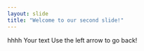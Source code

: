 ```yaml
---
layout: slide
title: "Welcome to our second slide!"
---
```

hhhh
Your text
Use the left arrow to go back!
